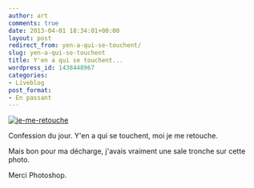 ```yaml
---
author: art
comments: true
date: 2013-04-01 18:34:01+00:00
layout: post
redirect_from: yen-a-qui-se-touchent/
slug: yen-a-qui-se-touchent
title: Y'en a qui se touchent...
wordpress_id: 1438448967
categories:
- Liveblog
post_format:
- En passant
---
```


[![je-me-retouche](https://static.irz.fr/2013/04/je-me-retouche.jpg)](https://irz.fr/recherche?q=je-me-retouche)

Confession du jour. Y'en a qui se touchent, moi je me retouche.

Mais bon pour ma décharge, j'avais vraiment une sale tronche sur cette photo.

Merci Photoshop.
